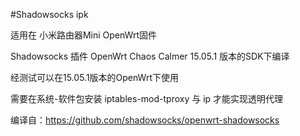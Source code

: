 ﻿#Shadowsocks ipk

适用在 小米路由器Mini OpenWrt固件

Shadowsocks 插件 OpenWrt Chaos Calmer 15.05.1 版本的SDK下编译

经测试可以在15.05.1版本的OpenWrt下使用

需要在系统-软件包安装 iptables-mod-tproxy 与 ip 才能实现透明代理

编译自：https://github.com/shadowsocks/openwrt-shadowsocks

